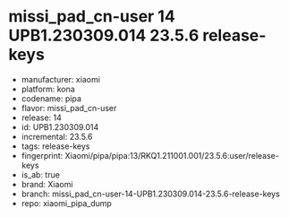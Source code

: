 # missi_pad_cn-user 14 UPB1.230309.014 23.5.6 release-keys
- manufacturer: xiaomi
- platform: kona
- codename: pipa
- flavor: missi_pad_cn-user
- release: 14
- id: UPB1.230309.014
- incremental: 23.5.6
- tags: release-keys
- fingerprint: Xiaomi/pipa/pipa:13/RKQ1.211001.001/23.5.6:user/release-keys
- is_ab: true
- brand: Xiaomi
- branch: missi_pad_cn-user-14-UPB1.230309.014-23.5.6-release-keys
- repo: xiaomi_pipa_dump
